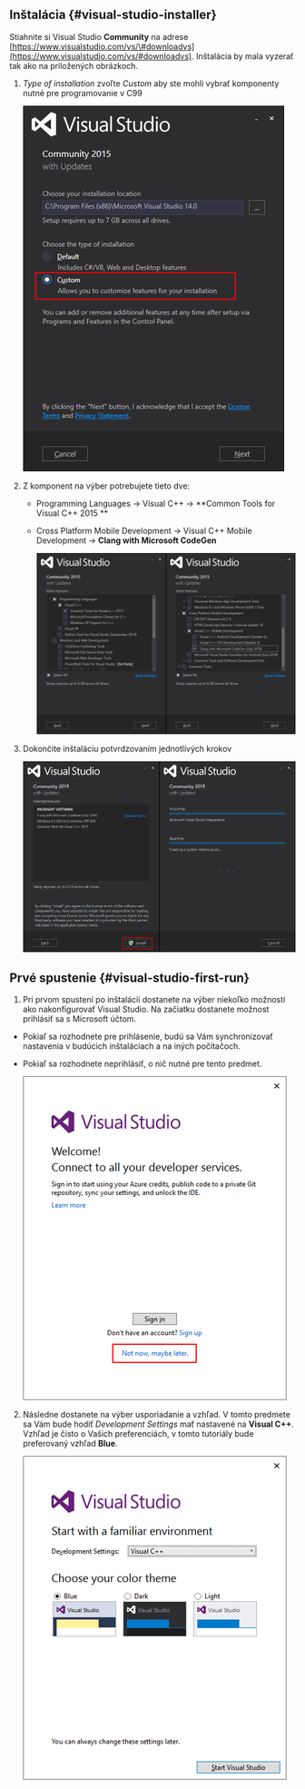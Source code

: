 ## Inštalácia {#visual-studio-installer}

Stiahnite si Visual Studio **Community** na adrese [https://www.visualstudio.com/vs/\#downloadvs](https://www.visualstudio.com/vs/#downloadvs). Inštalácia by mala vyzerať tak ako na priložených obrázkoch.

1. _Type of installation_ zvoľte _Custom_ aby ste mohli vybrať komponenty nutné pre programovanie v C99
   
   ![](/visual-studio-2015/images/install_1.png)
2. Z komponent na výber potrebujete tieto dve:
   * Programming Languages → Visual C++ → **Common Tools for Visual C++ 2015 **
   * Cross Platform Mobile Development → Visual C++ Mobile Development → **Clang with Microsoft CodeGen**
     
     ![](/visual-studio-2015/images/install_2.png)
3. Dokončite inštaláciu potvrdzovaním jednotlivých krokov
   
   ![](/visual-studio-2015/images/install_3.png)

## Prvé spustenie {#visual-studio-first-run}

1. Pri prvom spustení po inštalácii dostanete na výber niekoľko možností ako nakonfigurovať Visual Studio. Na začiatku dostanete možnost prihlásiť sa s Microsoft účtom. 
 - Pokiaľ sa rozhodnete pre prihlásenie, budú sa Vám synchronizovať nastavenia v budúcich inštaláciach a na iných počítačoch. 
 - Pokiaľ sa rozhodnete neprihlásiť, o nič nutné pre tento predmet.
   
   ![](/visual-studio-2015/images/firstrun_1.png)
2. Následne dostanete na výber usporiadanie a vzhľad. V tomto predmete sa Vám bude hodiť _Development Settings_ mať nastavené na **Visual C++**. Vzhľad je čisto o Vašich preferenciách, v tomto tutoriály bude preferovaný vzhľad **Blue**.
 
   ![](/visual-studio-2015/images/firstrun_2.png)



